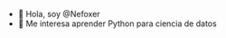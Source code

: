 - 👋 Hola, soy @Nefoxer
- 👀 Me interesa aprender Python para ciencia de datos

<!---
Nefoxer/Nefoxer is a ✨ special ✨ repository because its `README.md` (this file) appears on your GitHub profile.
You can click the Preview link to take a look at your changes.
--->
